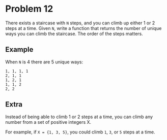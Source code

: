 # Problem 12

There exists a staircase with `N` steps, and you can climb up either 1 or 2 steps at a time. Given `N`, write a function that returns the number of unique ways you can climb the staircase. The order of the steps matters.

## Example

When `N` is 4 there are 5 unique ways:

    1, 1, 1, 1
    2, 1, 1
    1, 2, 1
    1, 1, 2
    2, 2

## Extra

Instead of being able to climb 1 or 2 steps at a time, you can climb any
number from a set of positive integers X.

For example, if `X = {1, 3, 5}`, you
could climb `1`, `3`, or `5` steps at a time.

